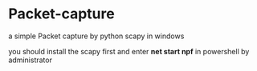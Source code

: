 # Packet-capture
a simple Packet capture by python scapy  in windows 

you should install the scapy first and enter <b>net start npf</b> in powershell by administrator
